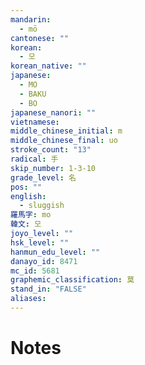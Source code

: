 ```yaml
---
mandarin:
  - mō
cantonese: ""
korean:
  - 모
korean_native: ""
japanese:
  - MO
  - BAKU
  - BO
japanese_nanori: ""
vietnamese:
middle_chinese_initial: m
middle_chinese_final: uo
stroke_count: "13"
radical: 手
skip_number: 1-3-10
grade_level: 名
pos: ""
english:
  - sluggish
羅馬字: mo
韓文: 모
joyo_level: ""
hsk_level: ""
hanmun_edu_level: ""
danayo_id: 8471
mc_id: 5681
graphemic_classification: 莫
stand_in: "FALSE"
aliases:
---
```


# Notes
